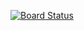 [![Board Status](https://evangeline-liu.visualstudio.com/c875521d-e408-4588-865e-fd1257247d48/43cfccf3-634f-4d04-9cf7-8b6d39bdd63a/_apis/work/boardbadge/f93fd011-54b0-490f-a06d-1de0669a40aa)](https://evangeline-liu.visualstudio.com/c875521d-e408-4588-865e-fd1257247d48/_boards/board/t/43cfccf3-634f-4d04-9cf7-8b6d39bdd63a/Microsoft.RequirementCategory)